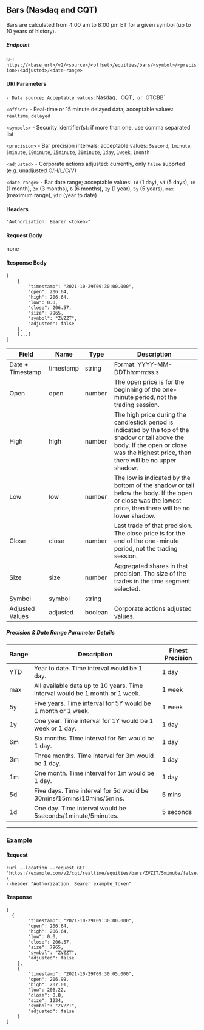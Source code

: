## Bars (Nasdaq and CQT)

Bars are calculated from 4:00 am to 8:00 pm ET for a given symbol (up to 10 years of history).

##### Endpoint

`GET` `https://<base_url>/v2/<source>/<offset>/equities/bars/<symbol>/<precision>/<adjusted>/<date-range>`

#### URI Parameters

<source>` - Data source; Acceptable values: `Nasdaq`, `CQT`, or `OTCBB`

`<offset>` - Real-time or 15 minute delayed data; acceptable values: `realtime`, `delayed`

`<symbols>` - Security identifier(s): if more than one, use comma separated list

`<precision>` - Bar precision intervals; acceptable values: `5second`, `1minute`, `5minute`, `10minute`, `15minute`, `30minute`, `1day`, `1week`, `1month`

`<adjusted>` - Corporate actions adjusted: currently, only `false` supprted (e.g. unadjusted O/H/L/C/V) 

`<date-range>` - Bar date range; acceptable values: `1d` (1 day), `5d` (5 days), `1m` (1 month), `3m` (3 months), `6` (6 months), `1y` (1 year), `5y` (5 years), `max` (maximum range), `ytd` (year to date)

#### Headers

`"Authorization: Bearer <token>"`

#### Request Body

none

#### Response Body

```
[
    {
        "timestamp": "2021-10-29T09:30:00.000",
        "open": 206.64,
        "high": 206.64,
        "low": 0.0,
        "close": 206.57,
        "size": 7965,
        "symbol": "ZVZZT",
        "adjusted": false
    },
    [...]
]
```


| Field | Name | Type | Description |
|-------|------|------|-------------|
|Date + Timestamp|timestamp|string|Format: YYYY-MM-DDThh:mm:ss.s|
| Open| open| number | The open price is for the beginning of the one-minute period, not the trading session.|
| High| high| number | The high price during the candlestick period is indicated by the top of the shadow or tail above the body. If the open or close was the highest price, then there will be no upper shadow.|
| Low| low| number | The low is indicated by the bottom of the shadow or tail below the body. If the open or close was the lowest price, then there will be no lower shadow.|
| Close| close| number | Last trade of that precision. The close price is for the end of the one-minute period, not the trading session.|
| Size| size| number | Aggregated shares in that precision. The size of the trades in the time segment selected.|
| Symbol| symbol| string  ||
| Adjusted Values | adjusted| boolean  |Corporate actions adjusted values.|


##### Precision & Date Range Parameter Details

| Range | Description | Finest Precision |
|-------|------|------|
| YTD | Year to date. Time interval would be 1 day. | 1 day |
| max | All available data up to 10 years. Time interval would be 1 month or 1 week. | 1 week |
| 5y | Five years. Time interval for 5Y would be 1 month or 1 week. | 1 week |
| 1y | One year. Time interval for 1Y would be 1 week or 1 day. | 1 day |
| 6m | Six months. Time interval for 6m would be 1 day. | 1 day |
| 3m | Three months. Time interval for 3m would be 1 day. | 1 day |
| 1m | One month. Time interval for 1m would be 1 day. | 1 day |
| 5d | Five days. Time interval for 5d would be 30mins/15mins/10mins/5mins. | 5 mins |
| 1d | One day. Time interval would be 5seconds/1minute/5minutes. | 5 seconds |


---


### Example

#### Request

```
curl --location --request GET 'https://example.com/v2/cqt/realtime/equities/bars/ZVZZT/5minute/false/5d' \
--header "Authorization: Bearer example_token"
```

#### Response

```
[
  {
        "timestamp": "2021-10-29T09:30:00.000",
        "open": 206.64,
        "high": 206.64,
        "low": 0.0,
        "close": 206.57,
        "size": 7965,
        "symbol": "ZVZZT",
        "adjusted": false
    },
    {
        "timestamp": "2021-10-29T09:30:05.000",
        "open": 206.99,
        "high": 207.01,
        "low": 206.22,
        "close": 0.0,
        "size": 1234,
        "symbol": "ZVZZT",
        "adjusted": false
    }
]
```



